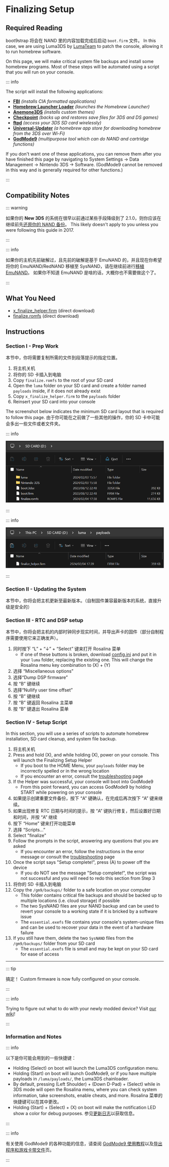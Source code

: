# Finalizing Setup

## Required Reading

boot9strap 将会在 NAND 里的内容加载完成后启动 `boot.firm` 文件。 In this case, we are using Luma3DS by [LumaTeam](https://github.com/LumaTeam/) to patch the console, allowing it to run homebrew software.

On this page, we will make critical system file backups and install some homebrew programs. Most of these steps will be automated using a script that you will run on your console.

::: info

The script will install the following applications:

- **[FBI](https://github.com/lifehackerhansol/FBI)** _(installs CIA formatted applications)_
- **[Homebrew Launcher Loader](https://github.com/PabloMK7/homebrew_launcher_dummy)** _(launches the Homebrew Launcher)_
- **[Anemone3DS](https://github.com/astronautlevel2/Anemone3DS)** _(installs custom themes)_
- **[Checkpoint](https://github.com/FlagBrew/Checkpoint)** _(backs up and restores save files for 3DS and DS games)_
- **[ftpd](https://github.com/mtheall/ftpd)** _(access your 3DS SD card wirelessly)_
- **[Universal-Updater](https://github.com/Universal-Team/Universal-Updater/)** _(a homebrew app store for downloading homebrew from the 3DS over Wi-Fi)_
- **[GodMode9](https://github.com/d0k3/GodMode9)** _(multipurpose tool which can do NAND and cartridge functions)_

If you don't want one of these applications, you can remove them after you have finished this page by navigating to System Settings -> Data Management -> Nintendo 3DS -> Software. (GodMode9 cannot be removed in this way and is generally required for other functions.)

:::

## Compatibility Notes

::: warning

如果你的 **New 3DS** 的系统在很早以前通过某些手段降级到了 2.1.0，则你应该在继续前先[还原你的 NAND 备份](godmode9-usage#restoring-a-nand-backup)。 This likely doesn't apply to you unless you were following this guide in 2017.

:::

::: info

如果你的主机先前破解过，且先前的破解是基于 EmuNAND 的，并且现在你希望将你的 EmuNAND/RedNAND 移植至 SysNAND，请在继续前进行[移植 EmuNAND](move-emunand)。 如果你不知道 EmuNAND 是啥的话，大概你也不需要做这个了。

:::

## What You Need

- [x_finalize_helper.firm](https://github.com/hacks-guide/finalize/releases/latest/download/x_finalize_helper.firm) (direct download)
- [finalize.romfs](https://github.com/hacks-guide/finalize/releases/latest/download/finalize.romfs) (direct download)

## Instructions

### Section I - Prep Work

本节中，你将需要复制所需的文件到段落提示的指定位置。

1. 将主机关机
2. 将你的 SD 卡插入到电脑
3. Copy `finalize.romfs` to the root of your SD card
4. Open the `luma` folder on your SD card and create a folder named `payloads` inside, if it does not already exist
5. Copy `x_finalize_helper.firm` to the `payloads` folder
6. Reinsert your SD card into your console

The screenshot below indicates the minimum SD card layout that is required to follow this page. 由于你可能在之前做了一些其他的操作，你的 SD 卡中可能会多出一些文件或者文件夹。

::: info

![](/images/screenshots/finalizing-root-layout.png)

:::

::: info

![](/images/screenshots/finalizing-luma-payloads.png)

:::

### Section II - Updating the System

本节中，你将会把主机更新至最新版本。（自制固件兼容最新版本的系统，直接升级是安全的）

<!--@include: ./_include/sysupdate.md -->

### Section III - RTC and DSP setup

本节中，你将会把主机的内部时钟同步现实时间，并导出声卡的固件（部分自制程序需要使用它来正确发声）。

1. 同时按下 “L” + “↓” + “Select” 键来打开 Rosalina 菜单
   - If one of these buttons is broken, download [config.ini](/assets/config.ini) and put it in your `luma` folder, replacing the existing one. This will change the Rosalina menu key combination to (X) + (Y)
2. 选择 “Miscellaneous options”
3. 选择“Dump DSP firmware”
4. 按 “B” 键继续
5. 选择“Nullify user time offset”
6. 按 “B” 键继续
7. 按 “B” 键返回 Rosalina 主菜单
8. 按 “B” 键退出 Rosalina 菜单

### Section IV - Setup Script

In this section, you will use a series of scripts to automate homebrew installation, SD card cleanup, and system file backup.

1. 将主机关机
2. Press and hold (X), and while holding (X), power on your console. This will launch the Finalizing Setup Helper
   - If you boot to the HOME Menu, your `payloads` folder may be incorrectly spelled or in the wrong location
   - If you encounter an error, consult the [troubleshooting](troubleshooting#finalizing-setup) page
3. If the Helper was successful, your console will boot into GodMode9
   - From this point forward, you can access GodMode9 by holding START while powering on your console
4. 如果提示创建重要文件备份，按下 “A” 键确认，在完成后再次按下 “A” 键来继续。
5. 如果出现修复 RTC 日期与时间的提示，按 “A” 键执行修复，然后设置好日期和时间，并按 “A” 继续
6. 按下 “Home” 键来打开功能菜单
7. 选择 “Scripts...”
8. Select "finalize"
9. Follow the prompts in the script, answering any questions that you are asked
   - If you encounter an error, follow the instructions in the error message or consult the [troubleshooting](troubleshooting#finalizing-setup) page
10. Once the script says "Setup complete!", press (A) to power off the device
    - If you do NOT see the message "Setup complete!", the script was not successful and you will need to redo this section from Step 3
11. 将你的 SD 卡插入到电脑
12. Copy the `/gm9/backups/` folder to a safe location on your computer
    - This folder contains critical file backups and should be backed up to multiple locations (i.e. cloud storage) if possible
    - The two SysNAND files are your NAND backup and can be used to revert your console to a working state if it is bricked by a software issue
    - The `essential.exefs` file contains your console's system-unique files and can be used to recover your data in the event of a hardware failure
13. If you still have them, delete the two `SysNAND` files from the `/gm9/backups/` folder from your SD card
    - The `essential.exefs` file is small and may be kept on your SD card for ease of access

___

::: tip

搞定！ Custom firmware is now fully configured on your console.

:::

::: info

Trying to figure out what to do with your newly modded device? Visit [our wiki](https://wiki.hacks.guide/wiki/3DS:Things_to_do)!

:::

### Information and Notes

::: info

以下是你可能会用到的一些快捷键：

- Holding (Select) on boot will launch the Luma3DS configuration menu.
- Holding (Start) on boot will launch GodMode9, or if you have multiple payloads in `/luma/payloads/`, the Luma3DS chainloader.
- By default, pressing (Left Shoulder) + (Down D-Pad) + (Select) while in 3DS mode will open the Rosalina menu, where you can check system information, take screenshots, enable cheats, and more. Rosalina 菜单的快捷键可以在其中更改。
- Holding (Start) + (Select) + (X) on boot will make the notification LED show a color for debug purposes. 参见[更新日志](https://github.com/SciresM/boot9strap/releases/tag/1.4)以获取信息。

:::

::: info

有关使用 GodMode9 的各种功能的信息，请查阅 [GodMode9 使用教程](godmode9-usage)以及[导出程序和游戏卡带文件](dumping-titles-and-game-cartridges)页。

:::
